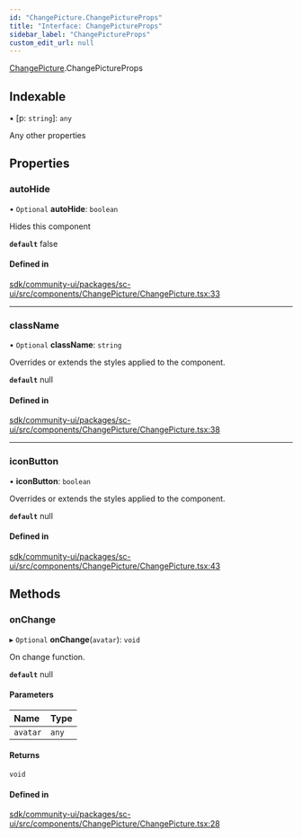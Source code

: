 ```yaml
---
id: "ChangePicture.ChangePictureProps"
title: "Interface: ChangePictureProps"
sidebar_label: "ChangePictureProps"
custom_edit_url: null
---
```


[ChangePicture](../modules/ChangePicture.md).ChangePictureProps

## Indexable

▪ [p: `string`]: `any`

Any other properties

## Properties

### autoHide

• `Optional` **autoHide**: `boolean`

Hides this component

**`default`** false

#### Defined in

[sdk/community-ui/packages/sc-ui/src/components/ChangePicture/ChangePicture.tsx:33](https://github.com/selfcommunity/community-ui/blob/a7bfc2b/packages/sc-ui/src/components/ChangePicture/ChangePicture.tsx#L33)

___

### className

• `Optional` **className**: `string`

Overrides or extends the styles applied to the component.

**`default`** null

#### Defined in

[sdk/community-ui/packages/sc-ui/src/components/ChangePicture/ChangePicture.tsx:38](https://github.com/selfcommunity/community-ui/blob/a7bfc2b/packages/sc-ui/src/components/ChangePicture/ChangePicture.tsx#L38)

___

### iconButton

• **iconButton**: `boolean`

Overrides or extends the styles applied to the component.

**`default`** null

#### Defined in

[sdk/community-ui/packages/sc-ui/src/components/ChangePicture/ChangePicture.tsx:43](https://github.com/selfcommunity/community-ui/blob/a7bfc2b/packages/sc-ui/src/components/ChangePicture/ChangePicture.tsx#L43)

## Methods

### onChange

▸ `Optional` **onChange**(`avatar`): `void`

On change function.

**`default`** null

#### Parameters

| Name | Type |
| :------ | :------ |
| `avatar` | `any` |

#### Returns

`void`

#### Defined in

[sdk/community-ui/packages/sc-ui/src/components/ChangePicture/ChangePicture.tsx:28](https://github.com/selfcommunity/community-ui/blob/a7bfc2b/packages/sc-ui/src/components/ChangePicture/ChangePicture.tsx#L28)
